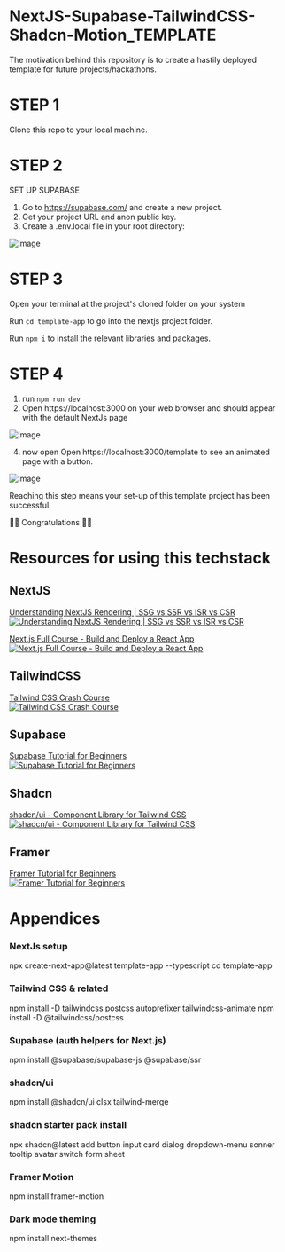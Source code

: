 # NextJS-Supabase-TailwindCSS-Shadcn-Motion_TEMPLATE
The motivation behind this repository is to create a hastily deployed template for future projects/hackathons. 

# STEP 1
Clone this repo to your local machine.

# STEP 2
SET UP SUPABASE
1. Go to https://supabase.com/ and create a new project.
2. Get your project URL and anon public key.
3. Create a .env.local file in your root directory:

![image](https://github.com/user-attachments/assets/18bf7448-7d9f-43a4-a87b-b587452f1cee)


# STEP 3
Open your terminal at the project's cloned folder on your system

Run `cd template-app` to go into the nextjs project folder.

Run `npm i` to install the relevant libraries and packages.


# STEP 4
1. run `npm run dev`
2. Open https://localhost:3000 on your web browser and should appear with the default NextJs page

![image](https://github.com/user-attachments/assets/54d141b9-b764-43ec-ba96-2fcc90211a95)

4. now open Open https://localhost:3000/template to see an animated page with a button.

![image](https://github.com/user-attachments/assets/e7413a79-f07e-4ef4-95b8-8108f0f199fb)


Reaching this step means your set-up of this template project has been successful. 

🎉🥳 Congratulations 🎉🥳




# Resources for using this techstack

## NextJS
[Understanding NextJS Rendering | SSG vs SSR vs ISR vs CSR](https://youtu.be/wPTyluxgPQU?si=EqId6E-ezj6wNmYS)  
[![Understanding NextJS Rendering | SSG vs SSR vs ISR vs CSR](https://img.youtube.com/vi/wPTyluxgPQU/hqdefault.jpg)](https://youtu.be/wPTyluxgPQU?si=EqId6E-ezj6wNmYS)

[Next.js Full Course - Build and Deploy a React App](https://youtu.be/gSSsZReIFRk?si=CbGOaycJQF7Mi2ak)  
[![Next.js Full Course - Build and Deploy a React App](https://img.youtube.com/vi/gSSsZReIFRk/hqdefault.jpg)](https://youtu.be/gSSsZReIFRk?si=CbGOaycJQF7Mi2ak)

## TailwindCSS
[Tailwind CSS Crash Course](https://youtu.be/mr15Xzb1Ook?si=P5wCIoFTw9gBMtVU)  
[![Tailwind CSS Crash Course](https://img.youtube.com/vi/mr15Xzb1Ook/hqdefault.jpg)](https://youtu.be/mr15Xzb1Ook?si=P5wCIoFTw9gBMtVU)

## Supabase
[Supabase Tutorial for Beginners](https://www.youtube.com/watch?v=Gz9bvYybaws&ab_channel=NetNinja)  
[![Supabase Tutorial for Beginners](https://img.youtube.com/vi/Gz9bvYybaws/hqdefault.jpg)](https://www.youtube.com/watch?v=Gz9bvYybaws&ab_channel=NetNinja)

## Shadcn
[shadcn/ui - Component Library for Tailwind CSS](https://youtu.be/3tIpgRwKWEs?si=8kCxuzz6IDXxlZ9A&t=210)  
[![shadcn/ui - Component Library for Tailwind CSS](https://img.youtube.com/vi/3tIpgRwKWEs/hqdefault.jpg)](https://youtu.be/3tIpgRwKWEs?si=8kCxuzz6IDXxlZ9A&t=210)

## Framer 
[Framer Tutorial for Beginners](https://youtu.be/31y7-k3ZG0g?si=T4wKIszPjPbrwIcQ&t=170)  
[![Framer Tutorial for Beginners](https://img.youtube.com/vi/31y7-k3ZG0g/hqdefault.jpg)](https://youtu.be/31y7-k3ZG0g?si=T4wKIszPjPbrwIcQ&t=170)



# Appendices

### NextJs setup
npx create-next-app@latest template-app --typescript
cd template-app

### Tailwind CSS & related
npm install -D tailwindcss postcss autoprefixer tailwindcss-animate
npm install -D @tailwindcss/postcss

### Supabase (auth helpers for Next.js)
npm install @supabase/supabase-js @supabase/ssr

### shadcn/ui
npm install @shadcn/ui clsx tailwind-merge

### shadcn starter pack install
npx shadcn@latest add button input card dialog dropdown-menu sonner tooltip avatar switch form sheet

### Framer Motion
npm install framer-motion

### Dark mode theming
npm install next-themes
